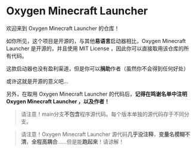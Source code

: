 # Oxygen Minecraft Launcher
欢迎来到 Oxygen Minecraft Launcher 的仓库！

如你所见，这个项目是开源的，与其他**易语言**启动器相比，Oxygen Minecraft Launcher 是开源的，并且使用 MIT License
 ，因此你可以直接取用该仓库的所有代码。

这款启动器也没有盈利渠道，但是你可以**捐助**作者（虽然你不会得到任何好处）

或许这就是开源的意义吧...

另外，在取用 Oxygen Minecraft Launcher 的代码后，**记得在鸣谢名单中注明 Oxygen Minecraft Launcher ，以及作者！**

>请注意！main分支**不包含**程序源代码。每个版本单独的源代码存于不同分支。

>请注意！Oxygen Minecraft Launcher 源代码**几乎没注释**，**变量名模糊不清**，**全程高耦合**……但是能**跑起来**！请谅解！

